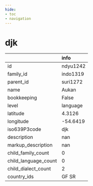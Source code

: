 ```yaml
---
hide:
- toc
- navigation
---
```

# djk
|                      | info     |
|:---------------------|:---------|
| id                   | ndyu1242 |
| family_id            | indo1319 |
| parent_id            | suri1272 |
| name                 | Aukan    |
| bookkeeping          | False    |
| level                | language |
| latitude             | 4.3126   |
| longitude            | -54.6419 |
| iso639P3code         | djk      |
| description          | nan      |
| markup_description   | nan      |
| child_family_count   | 0        |
| child_language_count | 0        |
| child_dialect_count  | 2        |
| country_ids          | GF SR    |